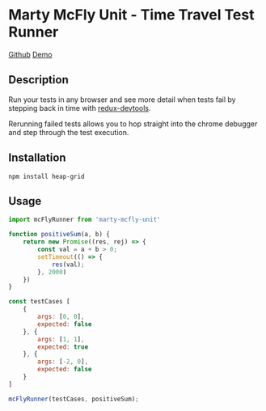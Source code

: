 Marty McFly Unit - Time Travel Test Runner
=====================================

[Github](https://github.com/rphansen91/marty-mcfly-unit)
[Demo](https://rphansen91.github.io/marty-mcfly-unit/)

Description
------------

Run your tests in any browser and see more detail when tests fail by stepping back in time with [redux-devtools](https://chrome.google.com/webstore/detail/redux-devtools/lmhkpmbekcpmknklioeibfkpmmfibljd/related).

Rerunning failed tests allows you to hop straight into the chrome debugger and step through the test execution.

Installation
------------

```
npm install heap-grid
```

Usage
-----

```js
import mcFlyRunner from 'marty-mcfly-unit'

function positiveSum(a, b) {
    return new Promise((res, rej) => {
        const val = a + b > 0;
        setTimeout(() => {
            res(val);
        }, 2000)
    })
}

const testCases [
    {
        args: [0, 0],
        expected: false
    }, {
        args: [1, 1],
        expected: true
    }, {
        args: [-2, 0],
        expected: false
    }
]

mcFlyRunner(testCases, positiveSum);
```
